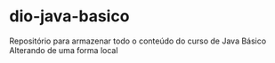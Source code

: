 # dio-java-basico
Repositório para armazenar todo o conteúdo do curso de Java Básico
Alterando de uma forma local